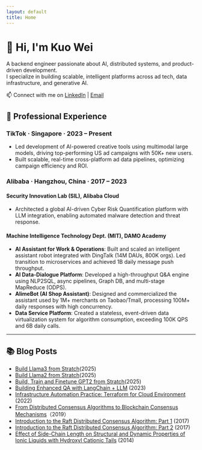 ```yaml
---
layout: default
title: Home
---
```


# 👋 Hi, I'm Kuo Wei

A backend engineer passionate about AI, distributed systems, and product-driven development.  
I specialize in building scalable, intelligent platforms across ad tech, data infrastructure, and generative AI.

📫 Connect with me on [LinkedIn](https://www.linkedin.com/in/weikuo0506/) | [Email](mailto:WEIKUO0506@gmail.com)

## 💼 Professional Experience

### TikTok · Singapore · 2023 – Present

- Led development of AI-powered creative tools using multimodal large models, driving top-performing US ad campaigns with 50K+ new users.
- Built scalable, real-time cross-platform ad data pipelines, optimizing campaign efficiency and ROI.


### Alibaba · Hangzhou, China · 2017 – 2023

#### Security Innovation Lab (SIL), Alibaba Cloud

- Architected a global AI-driven Cyber Risk Quantification platform with LLM integration, enabling automated malware detection and threat response.

#### Machine Intelligence Technology Dept. (MIT), DAMO Academy

- **AI Assistant for Work & Operations**: Built and scaled an intelligent assistant robot integrated with DingTalk (14M DAUs, 800K orgs). Led transition to microservices and achieved 1B daily message push throughput.
- **AI Data-Dialogue Platform**: Developed a high-throughput Q&A engine using NLP2SQL, async pipelines, Graph DB, and multi-stage MapReduce (ODPS).
- **AlimeBot (AI Shop Assistant)**: Designed and commercialized the assistant used by 1M+ merchants on Taobao/Tmall, processing 100M+ daily responses with high concurrency.
- **Data Service Platform**: Created a stateless, event-driven data virtualization system for algorithm consumption, exceeding 100K QPS and 6B daily calls.

---

## 📚 Blog Posts
- [Build Llama3 from Stratch](https://weikuo0506.github.io/posts/HandcraftedLLM/BuildLlama3FromScratch/)(2025)
- [Build Llama2 from Stratch](https://weikuo0506.github.io/posts/HandcraftedLLM/BuildLlama2FromScratch/)(2025)
- [Build, Train and Finetune GPT2 from Stratch](https://weikuo0506.github.io/posts/HandcraftedLLM/GPT2-Series/)(2025)
- [Building Enhanced QA with LangChain + LLM](https://developer.aliyun.com/article/1246744) (2023)
- [Infrastructure Automation Practice: Terraform for Cloud Environment](https://developer.aliyun.com/article/1050123) (2022)
- [From Distributed Consensus Algorithms to Blockchain Consensus Mechanisms](https://www.alibabacloud.com/blog/from-distributed-consensus-algorithms-to-the-blockchain-consensus-mechanism_595315)（2019）
- [Introduction to the Raft Distributed Consensus Algorithm: Part 1](https://developer.aliyun.com/article/675031) (2017)
- [Introduction to the Raft Distributed Consensus Algorithm: Part 2](https://developer.aliyun.com/article/675030) (2017)
- [Effect of Side-Chain Length on Structural and Dynamic Properties of Ionic Liquids with Hydroxyl Cationic Tails](https://pubs.acs.org/doi/abs/10.1021/jp410168t) (2014)
